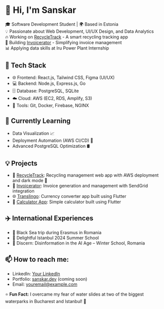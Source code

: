 # 👋 Hi, I'm Sanskar

🎓 Software Development Student | 🌍 Based in Estonia  
💡 Passionate about Web Development, UI/UX Design, and Data Analytics  
🔥 Working on [RecycleTrack](https://github.com/username/RecycleTrack) - A smart recycling tracking app  
💼 Building [Invoicerator](https://invoicerator.com) - Simplifying invoice management  
📊 Applying data skills at Iru Power Plant Internship  

## 🚀 Tech Stack
- 🌐 Frontend: React.js, Tailwind CSS, Figma (UI/UX)  
- 💻 Backend: Node.js, Express.js, Go  
- 🗄️ Database: PostgreSQL, SQLite  
- ☁️ Cloud: AWS (EC2, RDS, Amplify, S3)  
- 🔧 Tools: Git, Docker, Firebase, NGINX  

## 🌱 Currently Learning
- Data Visualization 📈  
- Deployment Automation (AWS CI/CD) 🚀  
- Advanced PostgreSQL Optimization 🛢️  

## 💡 Projects
- 🔄 [RecycleTrack](https://github.com/username/RecycleTrack): Recycling management web app with AWS deployment and dark mode 🌙  
- 📩 [Invoicerator](https://invoicerator.com): Invoice generation and management with SendGrid integration  
- 🌐 [Translingo](https://github.com/username/Translingo): Currency converter app built using Flutter  
- 🧮 [Calculator App](https://github.com/username/CalculatorApp): Simple calculator built using Flutter  

## ✈️ International Experiences
- 🌊 Black Sea trip during Erasmus in Romania  
- 🌟 Delightful Istanbul 2024 Summer School  
- 🧩 Discern: Disinformation in the AI Age – Winter School, Romania  

## 📫 How to reach me:
- LinkedIn: [Your LinkedIn](https://linkedin.com/in/username)  
- Portfolio: [sanskar.dev](https://sanskar.dev) (coming soon)  
- Email: youremail@example.com  

⭐ **Fun Fact:** I overcame my fear of water slides at two of the biggest waterparks in Bucharest and Istanbul! 🌊
